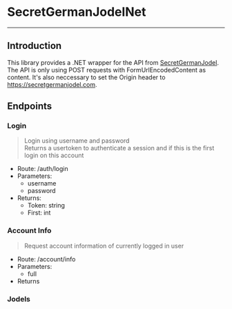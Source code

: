 # SecretGermanJodelNet
---

## Introduction

This library provides a .NET wrapper for the API from [SecretGermanJodel](https://www.secretgermanjodel.com). The API is only using POST requests with FormUrlEncodedContent as content. It's also neccessary to set the Origin header to https://secretgermanjodel.com.

## Endpoints
### Login
> Login using username and password  
> Returns a usertoken to authenticate a session and if this is the first login on this account
 - Route: /auth/login
 - Parameters: 
	 + username
	 + password
 - Returns:
	 + Token: string
	 + First: int

### Account Info
> Request account information of currently logged in user
- Route: /account/info
- Parameters:
	+ full
- Returns

### Jodels
> 